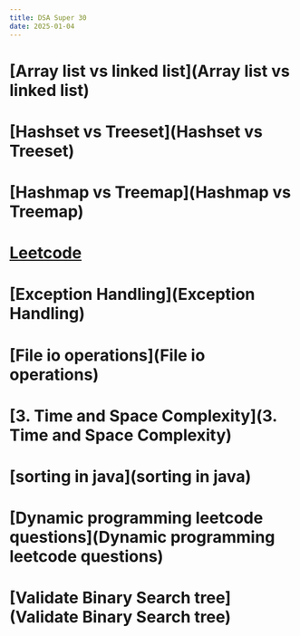 ```yaml
---
title: DSA Super 30
date: 2025-01-04
---
```


# [Array list vs linked list](Array list vs linked list)

# [Hashset vs Treeset](Hashset vs Treeset)

# [Hashmap vs Treemap](Hashmap vs Treemap)

# [Leetcode](Leetcode)

# [Exception Handling](Exception Handling)

# [File io operations](File io operations)

# [3. Time and Space Complexity](3. Time and Space Complexity)

# [sorting in java](sorting in java)

# [Dynamic programming leetcode questions](Dynamic programming leetcode questions)

# [Validate Binary Search tree](Validate Binary Search tree)
